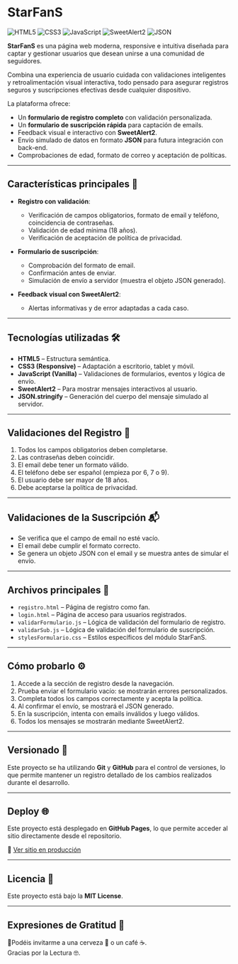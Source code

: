 # StarFanS  

![HTML5](https://img.shields.io/badge/HTML5-%20%2B-orange)
![CSS3](https://img.shields.io/badge/CSS3-%20%2B-blue) 
![JavaScript](https://img.shields.io/badge/JavaScript-ECMAScript%206+-yellow)
![SweetAlert2](https://img.shields.io/badge/SweetAlert2-v11-pink)
![JSON](https://img.shields.io/badge/JSON-%20%2B-lightgrey)

**StarFanS** es una página web moderna, responsive e intuitiva diseñada para captar y gestionar usuarios que desean unirse a una comunidad de seguidores.  

Combina una experiencia de usuario cuidada con validaciones inteligentes y retroalimentación visual interactiva, todo pensado para asegurar registros seguros y suscripciones efectivas desde cualquier dispositivo.

La plataforma ofrece:

- Un **formulario de registro completo** con validación personalizada.
- Un **formulario de suscripción rápida** para captación de emails.
- Feedback visual e interactivo con **SweetAlert2**.
- Envío simulado de datos en formato **JSON** para futura integración con back-end.
- Comprobaciones de edad, formato de correo y aceptación de políticas.

---

## Características principales 🚀

- **Registro con validación**:  
  - Verificación de campos obligatorios, formato de email y teléfono, coincidencia de contraseñas.
  - Validación de edad mínima (18 años).
  - Verificación de aceptación de política de privacidad.

- **Formulario de suscripción**:  
  - Comprobación del formato de email.
  - Confirmación antes de enviar.
  - Simulación de envío a servidor (muestra el objeto JSON generado).

- **Feedback visual con SweetAlert2**:  
  - Alertas informativas y de error adaptadas a cada caso.

---

## Tecnologías utilizadas 🛠️

- **HTML5** – Estructura semántica.
- **CSS3 (Responsive)** – Adaptación a escritorio, tablet y móvil.
- **JavaScript (Vanilla)** – Validaciones de formularios, eventos y lógica de envío.
- **SweetAlert2** – Para mostrar mensajes interactivos al usuario.
- **JSON.stringify** – Generación del cuerpo del mensaje simulado al servidor.

---

## Validaciones del Registro 🧾

1. Todos los campos obligatorios deben completarse.
2. Las contraseñas deben coincidir.
3. El email debe tener un formato válido.
4. El teléfono debe ser español (empieza por 6, 7 o 9).
5. El usuario debe ser mayor de 18 años.
6. Debe aceptarse la política de privacidad.

---

## Validaciones de la Suscripción 📬

- Se verifica que el campo de email no esté vacío.
- El email debe cumplir el formato correcto.
- Se genera un objeto JSON con el email y se muestra antes de simular el envío.

---

## Archivos principales 📁

- `registro.html` – Página de registro como fan.
- `login.html` – Página de acceso para usuarios registrados.
- `validarFormulario.js` – Lógica de validación del formulario de registro.
- `validarSub.js` – Lógica de validación del formulario de suscripción.
- `stylesFormulario.css` – Estilos específicos del módulo StarFanS.

---

## Cómo probarlo ⚙️

1. Accede a la sección de registro desde la navegación.
2. Prueba enviar el formulario vacío: se mostrarán errores personalizados.
3. Completa todos los campos correctamente y acepta la política.
4. Al confirmar el envío, se mostrará el JSON generado.
5. En la suscripción, intenta con emails inválidos y luego válidos.
6. Todos los mensajes se mostrarán mediante SweetAlert2.

---

## Versionado 📌
Este proyecto se ha utilizando **Git** y **GitHub** para el control de versiones, lo que permite mantener un registro detallado de los cambios realizados durante el desarrollo. 

---

## Deploy 🌐
Este proyecto está desplegado en **GitHub Pages**, lo que permite acceder al sitio directamente desde el repositorio.

🔗 [Ver sitio en producción]([https://neklof1982.github.io/Project-StarFanS/])

---

## Licencia 📄
Este proyecto está bajo la **MIT License**.

---
## Expresiones de Gratitud 🎁

📢Podéis invitarme a una cerveza 🍺 o un café ☕.\
Gracias por la Lectura 🤓.
